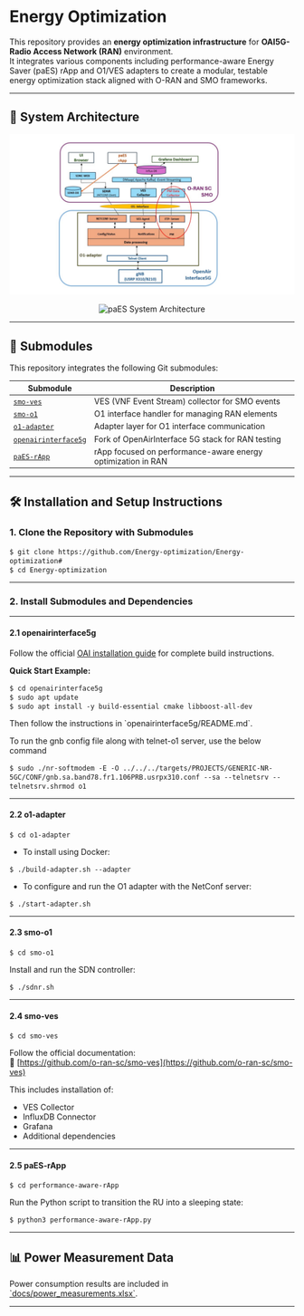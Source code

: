 # Energy Optimization

This repository provides an **energy optimization infrastructure** for **OAI5G-Radio Access Network (RAN)** environment.  
It integrates various components including performance-aware Energy Saver (paES) rApp and O1/VES adapters to create a modular, testable energy optimization stack aligned with O-RAN and SMO frameworks.

---
## 🧱 System Architecture

![System Architecture](docs/paES_architecture.jpg)
<p align="center">
  <img src="docs/paES_architecture.png" alt="paES System Architecture" width="800"/>
</p>

---
## 📂 Submodules

This repository integrates the following Git submodules:

| Submodule | Description |
|----------|-------------|
| [`smo-ves`](https://github.com/Energy-optimization/smo-ves.git) | VES (VNF Event Stream) collector for SMO events |
| [`smo-o1`](https://github.com/Energy-optimization/smo-o1.git) | O1 interface handler for managing RAN elements |
| [`o1-adapter`](https://github.com/Energy-optimization/o1-adapter.git) | Adapter layer for O1 interface communication |
| [`openairinterface5g`](https://github.com/Energy-optimization/openairinterface5g) | Fork of OpenAirInterface 5G stack for RAN testing |
| [`paES-rApp`](https://github.com/Energy-optimization/performance-aware-rApp.git) | rApp focused on performance-aware energy optimization in RAN |

---

## 🛠️ Installation and Setup Instructions

### 1. Clone the Repository with Submodules
```
$ git clone https://github.com/Energy-optimization/Energy-optimization#
$ cd Energy-optimization
```

---

### 2. Install Submodules and Dependencies

---

#### 2.1 openairinterface5g

Follow the official [OAI installation guide](https://gitlab.eurecom.fr/oai/openairinterface5g) for complete build instructions.

**Quick Start Example:**
```
$ cd openairinterface5g
$ sudo apt update
$ sudo apt install -y build-essential cmake libboost-all-dev
```
Then follow the instructions in \`openairinterface5g/README.md\`.

To run the gnb config file along with telnet-o1 server, use the below command
```
$ sudo ./nr-softmodem -E -O ../../../targets/PROJECTS/GENERIC-NR-5GC/CONF/gnb.sa.band78.fr1.106PRB.usrpx310.conf --sa --telnetsrv --telnetsrv.shrmod o1
```
---

#### 2.2 o1-adapter
```
$ cd o1-adapter
```
- To install using Docker:
```
$ ./build-adapter.sh --adapter
```
- To configure and run the O1 adapter with the NetConf server:
```
$ ./start-adapter.sh
```
---

#### 2.3 smo-o1

```
$ cd smo-o1
```

Install and run the SDN controller:
```
$ ./sdnr.sh
```
---

#### 2.4 smo-ves
```
$ cd smo-ves
```
Follow the official documentation:  
📎 [https://github.com/o-ran-sc/smo-ves](https://github.com/o-ran-sc/smo-ves)

This includes installation of:
- VES Collector
- InfluxDB Connector
- Grafana
- Additional dependencies

---

#### 2.5 paES-rApp
```
$ cd performance-aware-rApp
```
Run the Python script to transition the RU into a sleeping state:
```
$ python3 performance-aware-rApp.py
```
---

## 📊 Power Measurement Data

Power consumption results are included in [\`docs/power_measurements.xlsx\`](docs/power_measurements.xlsx).

---




